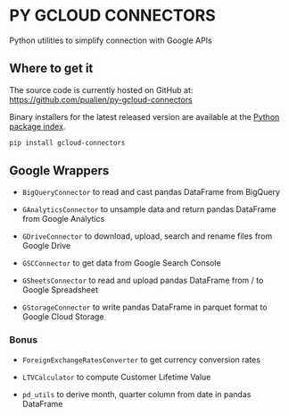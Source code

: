 # PY GCLOUD CONNECTORS
Python utilities to simplify connection with Google APIs

## Where to get it
The source code is currently hosted on GitHub at:
https://github.com/pualien/py-gcloud-connectors

Binary installers for the latest released version are available at the [Python
package index](https://pypi.org/project/gcloud-connectors/).

```sh
pip install gcloud-connectors
```

## Google Wrappers
- `BigQueryConnector` to read and cast pandas DataFrame from BigQuery

- `GAnalyticsConnector` to unsample data and return pandas DataFrame from Google Analytics

- `GDriveConnector` to download, upload, search and rename files from Google Drive

- `GSCConnector` to get data from Google Search Console

- `GSheetsConnector` to read and upload pandas DataFrame from / to Google Spreadsheet

- `GStorageConnector` to write pandas DataFrame in parquet format to Google Cloud Storage


### Bonus

- `ForeignExchangeRatesConverter` to get currency conversion rates

- `LTVCalculator` to compute Customer Lifetime Value

- `pd_utils` to derive month, quarter column from date in pandas DataFrame